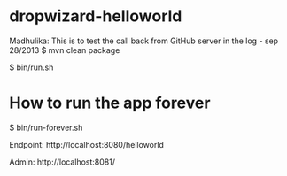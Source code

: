 dropwizard-helloworld
=====================
Madhulika: This is to test the call back from GitHub server in the log - sep 28/2013
$ mvn clean package

$ bin/run.sh 

# How to run the app  forever
$ bin/run-forever.sh

Endpoint: http://localhost:8080/helloworld

Admin: http://localhost:8081/

